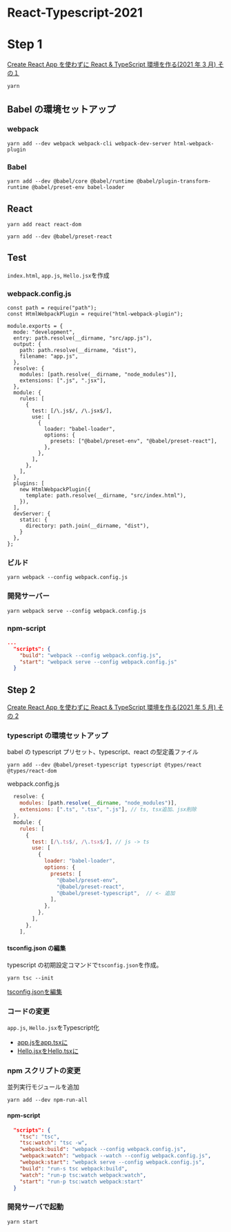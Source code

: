 # React-Typescript-2021

# Step 1
[Create React App を使わずに React & TypeScript 環境を作る(2021 年 3 月) その１](https://enjoyworks.jp/tech-blog/6889)
```
yarn
```

## Babel の環境セットアップ
### webpack
```
yarn add --dev webpack webpack-cli webpack-dev-server html-webpack-plugin
```

### Babel
```
yarn add --dev @babel/core @babel/runtime @babel/plugin-transform-runtime @babel/preset-env babel-loader
```

## React

```
yarn add react react-dom
```

```
yarn add --dev @babel/preset-react
```

## Test
``index.html``, ``app.js``, ``Hello.jsx``を作成
### webpack.config.js
```
const path = require("path");
const HtmlWebpackPlugin = require("html-webpack-plugin");

module.exports = {
  mode: "development",
  entry: path.resolve(__dirname, "src/app.js"),
  output: {
    path: path.resolve(__dirname, "dist"),
    filename: "app.js",
  },
  resolve: {
    modules: [path.resolve(__dirname, "node_modules")],
    extensions: [".js", ".jsx"],
  },
  module: {
    rules: [
      {
        test: [/\.js$/, /\.jsx$/],
        use: [
          {
            loader: "babel-loader",
            options: {
              presets: ["@babel/preset-env", "@babel/preset-react"],
            },
          },
        ],
      },
    ],
  },
  plugins: [
    new HtmlWebpackPlugin({
      template: path.resolve(__dirname, "src/index.html"),
    }),
  ],
  devServer: {
    static: {
      directory: path.join(__dirname, "dist"),
    }
  },
};
```
### ビルド

```
yarn webpack --config webpack.config.js
```
### 開発サーバー
```
yarn webpack serve --config webpack.config.js
```
### npm-script

```package.json
...
  "scripts": {
    "build": "webpack --config webpack.config.js",
    "start": "webpack serve --config webpack.config.js"
  }
```

## Step 2
[Create React App を使わずに React & TypeScript 環境を作る(2021 年 5 月) その 2](https://enjoyworks.jp/tech-blog/7337)

### typescript の環境セットアップ
babel の typescript プリセット、typescript、react の型定義ファイル
```
yarn add --dev @babel/preset-typescript typescript @types/react @types/react-dom
```

webpack.config.js
```webpack.config.js
  resolve: {
    modules: [path.resolve(__dirname, "node_modules")],
    extensions: [".ts", ".tsx", ".js"], // ts, tsx追加、jsx削除
  },
  module: {
    rules: [
      {
        test: [/\.ts$/, /\.tsx$/], // js -> ts
        use: [
          {
            loader: "babel-loader",
            options: {
              presets: [
                "@babel/preset-env",
                "@babel/preset-react",
                "@babel/preset-typescript",  // <- 追加
              ],
            },
          },
        ],
      },
    ],
```
#### tsconfig.json の編集
typescript の初期設定コマンドで``tsconfig.json``を作成。
```
yarn tsc --init
```
[tsconfig.jsonを編集](https://github.com/yambal/React-Typescript-2021/blob/e6206bd16528cd8fd1aedf3faae9142ab89f650a/tsconfig.json)

### コードの変更
``app.js``, ``Hello.jsx``をTypescript化
- [app.jsをapp.tsxに](https://github.com/yambal/React-Typescript-2021/blob/e6206bd16528cd8fd1aedf3faae9142ab89f650a/src/app.tsx)
- [Hello.jsxをHello.tsxに](https://github.com/yambal/React-Typescript-2021/blob/e6206bd16528cd8fd1aedf3faae9142ab89f650a/src/Hello.tsx)


### npm スクリプトの変更
並列実行モジュールを追加
```
yarn add --dev npm-run-all
```

#### npm-script
```package.json
  "scripts": {
    "tsc": "tsc",
    "tsc:watch": "tsc -w",
    "webpack:build": "webpack --config webpack.config.js",
    "webpack:watch": "webpack --watch --config webpack.config.js",
    "webpack:start": "webpack serve --config webpack.config.js",
    "build": "run-s tsc webpack:build",
    "watch": "run-p tsc:watch webpack:watch",
    "start": "run-p tsc:watch webpack:start"
  }
```

### 開発サーバで起動
```
yarn start
```
